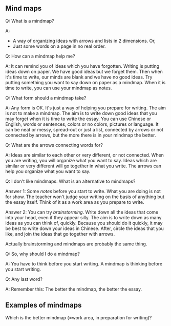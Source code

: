 ## Mind maps

Q: What is a mindmap?

A:

* A way of organizing ideas with arrows and lists in 2 dimensions. Or,
* Just some words on a page in no real order.

Q: How can a mindmap help me?

A: It can remind you of ideas which you have forgotten. Writing is putting ideas down on paper. We have good ideas but we forget them. Then when it's time to write, our minds are blank and we have no good ideas. Try putting something you want to say down on paper as a mindmap. When it is time to write, you can use your mindmap as notes.

Q: What form should a mindmap take?

A: Any form is OK. It's just a way of helping you prepare for writing. The aim is not to make a mindmap. The aim is to write down good ideas that you may forget when it is time to write the essay. You can use Chinese or English, words or sentences, colors or no colors, pictures or language. It can be neat or messy, spread-out or just a list, connected by arrows or not connected by arrows, but the more there is in your mindmap the better.

Q: What are the arrows connecting words for?

A: Ideas are similar to each other or very different, or not connected. When you are writing, you will organize what you want to say. Ideas which are similar or very different will go together in what you write. The arrows can help you organize what you want to say.

Q: I don't like mindmaps. What is an alternative to mindmaps?

Answer 1: Some *notes* before you start to write. What you are doing is not for show. The teacher won't judge your writing on the basis of anything but the essay itself. Think of it as a work area as you prepare to write.

Answer 2: You can try *brainstorming*. Write down all the ideas that come into your head, even if they appear silly. The aim is to write down as many ideas as you can think of, quickly. Because you should do it quickly, it may be best to write down your ideas in Chinese. After, circle the ideas that you like, and join the ideas that go together with arrows.

Actually brainstorming and mindmaps are probably the same thing.

Q: So, why should I do a mindmap?

A: You have to think before you start writing. A mindmap is thinking before you start writing.

Q: Any last word?

A: Remember this: The better the mindmap, the better the essay.

## Examples of mindmaps

Which is the better mindmap (=work area, in preparation for writing)?
